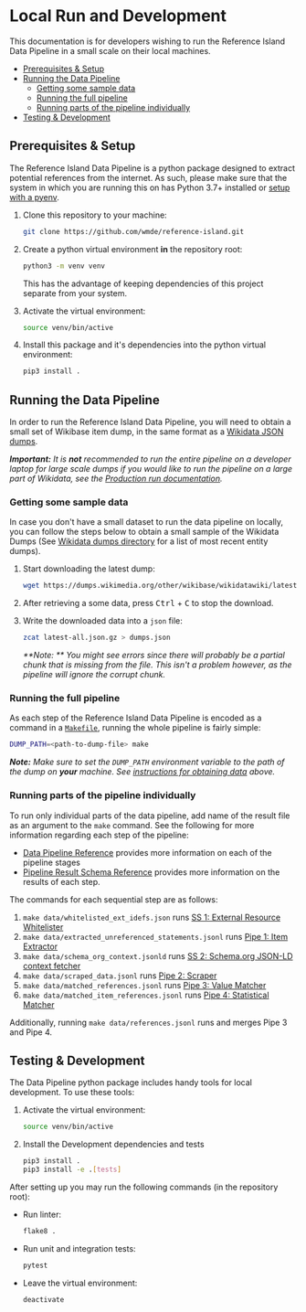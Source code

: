 # Local Run and Development

This documentation is for developers wishing to run the Reference Island Data Pipeline in a small scale on their local machines.

<!-- START doctoc generated TOC please keep comment here to allow auto update -->
<!-- DON'T EDIT THIS SECTION, INSTEAD RE-RUN doctoc TO UPDATE -->


- [Prerequisites & Setup](#prerequisites--setup)
- [Running the Data Pipeline](#running-the-data-pipeline)
  - [Getting some sample data](#getting-some-sample-data)
  - [Running the full pipeline](#running-the-full-pipeline)
  - [Running parts of the pipeline individually](#running-parts-of-the-pipeline-individually)
- [Testing & Development](#testing--development)

<!-- END doctoc generated TOC please keep comment here to allow auto update -->

## Prerequisites & Setup

The Reference Island Data Pipeline is a python package designed to extract potential references from the internet. As such, please make sure that the system in which you are running this on has Python 3.7+ installed or [setup with a pyenv](https://www.freecodecamp.org/news/manage-multiple-python-versions-and-virtual-environments-venv-pyenv-pyvenv-a29fb00c296f/).

1. Clone this repository to your machine:

    ```bash
    git clone https://github.com/wmde/reference-island.git
    ```

2. Create a python virtual environment **in** the repository root:

    ```bash
    python3 -m venv venv
    ```

    This has the advantage of keeping dependencies of this project separate from your system.

3. Activate the virtual environment:

    ```bash
    source venv/bin/active
    ```

4. Install this package and it's dependencies into the python virtual environment:

    ```bash
    pip3 install .
    ```

## Running the Data Pipeline

In order to run the Reference Island Data Pipeline, you will need to obtain a small set of Wikibase item dump, in the same format as a [Wikidata JSON dumps](https://www.wikidata.org/wiki/Wikidata:Database_download#JSON_dumps_(recommended)). 

_**Important:** It is **not** recommended to run the entire pipeline on a developer laptop for large scale dumps if you would like to run the pipeline on a large part of Wikidata, see the [Production run documentation](production-run.md)._

### Getting some sample data

In case you don't have a small dataset to run the data pipeline on locally, you can follow the steps below to obtain a small sample of the Wikidata Dumps (See [Wikidata dumps directory](https://dumps.wikimedia.org/other/wikibase/wikidatawiki/) for a list of most recent entity dumps). 

1. Start downloading the latest dump:

   ```bash
   wget https://dumps.wikimedia.org/other/wikibase/wikidatawiki/latest-all.json.gz
   ```

2. After retrieving a some data, press <kbd>Ctrl</kbd> + <kbd>C</kbd> to stop the download.

3. Write the downloaded data into a `json` file:

   ```bash
   zcat latest-all.json.gz > dumps.json
   ```

   _**Note: ** You might see errors since there will probably be a partial chunk that is missing from the file. This isn't a problem however, as the pipeline will ignore the corrupt chunk._

### Running the full pipeline

As each step of the Reference Island Data Pipeline is encoded as a command in a [`Makefile`](../Makefile), running the whole pipeline is fairly simple:

```bash
DUMP_PATH=<path-to-dump-file> make
```

_**Note:** Make sure to set the `DUMP_PATH`  environment variable to the path of the dump on **your** machine. See [instructions for obtaining data](#getting-some-sample-data) above._

### Running parts of the pipeline individually

To run only individual parts of the data pipeline, add name of the result file as an argument to the `make` command. See the following for more information regarding each step of the pipeline:

*  [Data Pipeline Reference](pipeline.md) provides more information on each of the pipeline stages
*  [Pipeline Result Schema Reference](result.md) provides more information  on the results of each step.

The commands for each sequential step are as follows:

1. `make data/whitelisted_ext_idefs.json` runs [SS 1: External Resource Whitelister](pipeline.md#ss-1-external-resource-whitelister)
2. `make data/extracted_unreferenced_statements.jsonl` runs [Pipe 1: Item Extractor](pipeline.md#pipe-1-item-extractor)
3. `make data/schema_org_context.jsonld` runs [SS 2: Schema.org JSON-LD context fetcher](pipeline.md#ss-2-schemaorg-json-ld-context-fetcher)
4. `make data/scraped_data.jsonl` runs [Pipe 2: Scraper](pipeline.md#pipe-2-scraper)
5. `make data/matched_references.jsonl` runs [Pipe 3: Value Matcher](pipeline.md#pipe-3-value-matcher)
6. `make data/matched_item_references.jsonl` runs [Pipe 4: Statistical Matcher](pipeline.md#pipe-4-statistical-matcher)

Additionally, running `make data/references.jsonl` runs and merges Pipe 3 and Pipe 4.

## Testing & Development

The Data Pipeline python package includes handy tools for local development. To use these tools:

1. Activate the virtual environment:

   ```bash
   source venv/bin/active
   ```

2. Install the Development dependencies and tests

   ```bash
   pip3 install .
   pip3 install -e .[tests]
   ```

After setting up you may run the following commands (in the repository root):

* Run linter:

  ```bash
  flake8 .
  ```

* Run unit and integration tests:

  ```bash
  pytest
  ```

* Leave the virtual environment:

  ```bash
  deactivate
  ```

